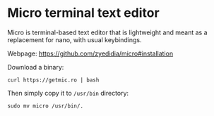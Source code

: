 # Micro terminal text editor

Micro is terminal-based text editor that is lightweight and meant as a replacement for nano, with usual keybindings.

Webpage: https://github.com/zyedidia/micro#installation

Download a binary:
```
curl https://getmic.ro | bash
```

Then simply copy it to `/usr/bin` directory:
```
sudo mv micro /usr/bin/.
```
